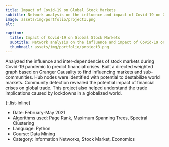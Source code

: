 ```yaml
---
title: Impact of Covid-19 on Global Stock Markets
subtitle: Network analysis on the influence and impact of Covid-19 on Global Stock Markets
image: assets/img/portfolio/project3.png
alt: 

caption:
  title: Impact of Covid-19 on Global Stock Markets
  subtitle: Network analysis on the influence and impact of Covid-19 on Global Stock Markets
  thumbnail: assets/img/portfolio/project3.png
---
```

Analyzed the influence and inter-dependencies of stock markets during Covid-19 pandemic to predict financial crises. Built a directed weighted graph based on Granger Causality to find influencing markets and sub-communities. Hub nodes were identified with potential to destabilize world markets. Community detection revealed the potential impact of financial crises on global trade. This project also helped understand the trade implications caused by lockdowns in a globalized world.

{:.list-inline}
- Date: February-May 2021
- Algorithms used: Page Rank, Maximum Spanning Trees, Spectral Clustering
- Language: Python
- Course: Data Mining
- Category: Information Networks, Stock Market, Economics

